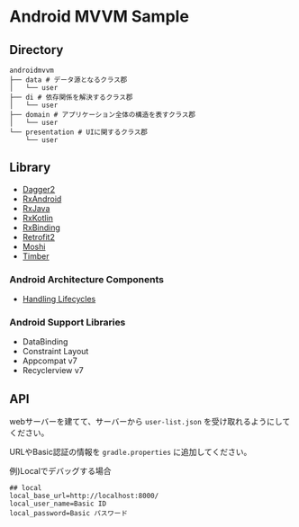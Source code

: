 # Android MVVM Sample

## Directory

```tree
androidmvvm
├── data # データ源となるクラス郡
│   └── user
├── di # 依存関係を解決するクラス郡
│   └── user 
├── domain # アプリケーション全体の構造を表すクラス郡
│   └── user
└── presentation # UIに関するクラス郡
    └── user
```
## Library

- [Dagger2](https://github.com/google/dagger)
- [RxAndroid](https://github.com/ReactiveX/RxAndroid)
- [RxJava](https://github.com/ReactiveX/RxJava)
- [RxKotlin](https://github.com/ReactiveX/RxKotlin)
- [RxBinding](https://github.com/JakeWharton/RxBinding)
- [Retrofit2](https://github.com/square/retrofit)
- [Moshi](https://github.com/square/moshi)
- [Timber](https://github.com/JakeWharton/timber)

### Android Architecture Components

- [Handling Lifecycles](https://developer.android.com/topic/libraries/architecture/lifecycle)

### Android Support Libraries

- DataBinding
- Constraint Layout
- Appcompat v7
- Recyclerview v7

## API

webサーバーを建てて、サーバーから `user-list.json` を受け取れるようにしてください。

URLやBasic認証の情報を `gradle.properties` に追加してください。

例)Localでデバッグする場合

```gradle.properties
## local
local_base_url=http://localhost:8000/
local_user_name=Basic ID
local_password=Basic パスワード
```
